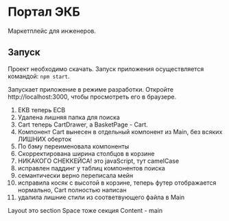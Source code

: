 # Портал ЭКБ

Маркетплейс для инженеров.

## Запуск

Проект необходимо скачать. Запуск приложения осуществляется командой: `npm start`.

Запускает приложение в режиме разработки. Откройте http://localhost:3000, чтобы просмотреть его в браузере.

1. EKB теперь ECB
2. Удалена лишняя папка для поиска
3. Cart теперь CartDrawer, a BasketPage - Cart.
4. Компонент Cart вынесен в отдельный компонент из Main, без всяких ЛИШНИХ оберток
5. По бэму переименовала компоненты
6. Скорректирована ширина столбцов в корзине
7. НИКАКОГО СНЕККЕЙСА! это javaScript, тут camelCase
8. исправлен паддинг у таблиц компонентов поиска
9. семантически верно переписала мейн
10. исправила косяк с высотой в корзине, теперь футер отображается нормально, Cart полностью написан
11. удалила лишние стили из соответвующего файла в Main

Layout это section
Space тоже секция
Content - main

